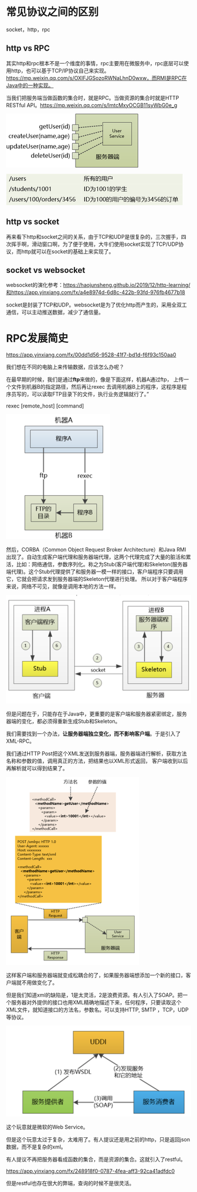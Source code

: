 # 常见协议之间的区别

socket，http，rpc

## http vs RPC

其实http和rpc根本不是一个维度的事情，rpc主要用在微服务中，rpc底层可以使用http，也可以基于TCP/IP协议自己来实现。https://mp.weixin.qq.com/s/OXIFJGSozoRWNaLhnD0wxw，而RMI是RPC在Java中的一种实现。

当我们把服务端当做函数的集合时，就是RPC。当做资源的集合时就是HTTP RESTful API。https://mp.weixin.qq.com/s/lmtcMxyOCGB11syWbG0e_g

![img](img/640-20200301215738670.png)

![img](img/640-20200301215741805.png)

## http vs socket

再来看下http和socket之间的关系，由于TCP和UDP是很复杂的，三次握手，四次挥手啊，滑动窗口啊，为了便于使用，大牛们使用socket实现了TCP/UDP协议，而http就可以在socket的基础上来实现了。

## socket vs websocket

websocket的演化参考：https://haojunsheng.github.io/2019/12/http-learning/和https://app.yinxiang.com/fx/a4e8974d-6d8c-422b-93fd-976fb4677b18

socket是封装了TCP和UDP。websocket是为了优化http而产生的，采用全双工通信，可以主动推送数据，减少了通信量。

# RPC发展简史

https://app.yinxiang.com/fx/00dd1d56-9528-41f7-bd1d-f6f93c150aa0

我们想在不同的电脑上来传输数据，应该怎么办呢？

在最早期的时候，我们是通过**ftp**来做的，像是下面这样，机器A通过ftp， 上传一个文件到机器B的指定路径，然后再让rexec 去调用机器B上的程序，这程序是程序员写的，可以读取FTP目录下的文件，执行业务逻辑就行了。”

rexec [remote_host] [command] 

<img src="img/image-20200301215719549.png" alt="image-20200301215719549" style="zoom:50%;" />

然后，CORBA（Common Object Request Broker Architecture）和Java RMI出现了。自动生成客户端代理和服务器端代理，这两个代理完成了大量的脏活和累活，比如：网络通信，参数序列化。称之为Stub(客户端代理)和Skeleton(服务器端代理)。这个Stub代理提供了和服务器一模一样的接口，客户端程序只要调用它，它就会把请求发到服务器端的Skeleton代理进行处理。 所以对于客户端程序来说，网络不可见，就像是调用本地的方法一样。

<img src="img/image-20200301215726901.png" alt="image-20200301215726901" style="zoom:50%;" />

但是问题在于，只能存在于Java中，更重要的是客户端和服务器紧密绑定，服务器端的变化，都必须得重新生成Stub和Skeleton。

我们需要找到一个办法，**让服务器端独立变化，而不影响客户端**。于是引入了XML-RPC。

我们通过HTTP Post把这个XML发送到服务器端，服务器端进行解析，获取方法名称和参数的值，调用真正的方法，把结果也以XML形式返回， 客户端收到以后再解析就可以得到结果了。  

<img src="img/image-20200301215708260.png" alt="image-20200301215708260" style="zoom:50%;" />

这样客户端和服务器端就变成松耦合的了，如果服务器端想添加一个新的接口，客户端就不用做变化了。

但是我们知道xml的缺陷是，1是太灵活，2是浪费资源。有人引入了SOAP。把一个服务器对外提供的接口也用XML精确地描述下来，任何程序，只要读取这个XML文件，就知道接口的方法名，参数名。可以支持HTTP, SMTP ，TCP，UDP等协议。

![image-20200301215639893](img/image-20200301215639893.png)

这个玩意就是微软的Web Service。

但是这个玩意太过于复杂，太难用了。有人提议还是用之前的http，只是返回json数据，而不是复杂的xml。

有人提议不再把服务器看成函数的集合，而是资源的集合。这就引入了restful。

https://app.yinxiang.com/fx/248918f0-0787-4fea-aff3-92ca41adfdc0

但是restful也存在很大的弊端，查询的时候不是很灵活。



